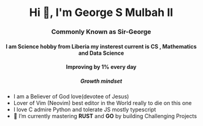 <h1 align="center">Hi 👋, I'm George S Mulbah II</h1>
<h3 align="center">Commonly Known as Sir-George</h3>
<h4 align="center">I am Science hobby from Liberia my insterest current is CS , Mathematics and Data Science</h4>
<h4 align="center">Improving by 1% every day</h4>
<h5 align="center">Growth mindset</h5>


- I am a Believer of God love(devotee of Jesus)
- Lover of Vim (Neovim) best editor in the World really to die on this one
- I love C admire Python and tolerate JS mostly typescript
- 🌱 I’m currently mastering **RUST** and **GO** by building Challenging Projects

